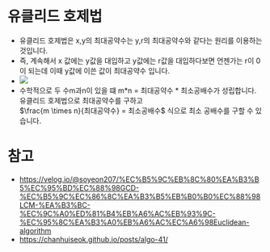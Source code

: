 # 유클리드 호제법
- 유클리드 호제법은 x,y의 최대공약수는 y,r의 최대공약수와 같다는 원리를 이용하는 것입니다.
- 즉, 계속해서 x 값에는 y값을 대입하고 y값에는 r값을 대입하다보면 언젠가는 r이 0이 되는데 이때 y값에 이쓴 값이 최대공약수 입니다.
- ![](https://velog.velcdn.com/images%2Fsoyeon207%2Fpost%2F120f7f7a-e5de-4795-ad32-7de6fed51e09%2FIMG_0717.jpg)
- 수학적으로 두 수m과n이 있을 떄 m*n = 최대공약수 * 최소공배수가 성립합니다.</br> 유클리드 호제법으로 최대공약수를 구하고</br> $\frac{m \times n}{최대공약수} = 최소공배수$ 식으로 최소 공배수를 구할 수 있습니다.

# 참고
- https://velog.io/@soyeon207/%EC%B5%9C%EB%8C%80%EA%B3%B5%EC%95%BD%EC%88%98GCD-%EC%B5%9C%EC%86%8C%EA%B3%B5%EB%B0%B0%EC%88%98LCM-%EA%B3%BC-%EC%9C%A0%ED%81%B4%EB%A6%AC%EB%93%9C-%EC%95%8C%EA%B3%A0%EB%A6%AC%EC%A6%98Euclidean-algorithm
- https://chanhuiseok.github.io/posts/algo-41/